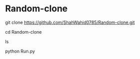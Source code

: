 # Random-clone

git clone https://github.com/ShahWahid0785/Random-clone.git

cd Random-clone

ls

python Run.py
